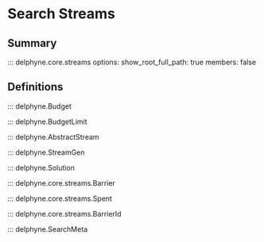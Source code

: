 # Search Streams

<!-- Covers core.streams -->

## Summary

::: delphyne.core.streams
    options:
        show_root_full_path: true
        members: false

## Definitions

::: delphyne.Budget

::: delphyne.BudgetLimit

::: delphyne.AbstractStream

::: delphyne.StreamGen

::: delphyne.Solution

::: delphyne.core.streams.Barrier

::: delphyne.core.streams.Spent

::: delphyne.core.streams.BarrierId

::: delphyne.SearchMeta